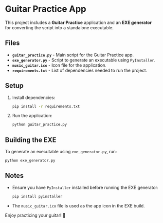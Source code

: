 # Guitar Practice App  

This project includes a **Guitar Practice** application and an **EXE generator** for converting the script into a standalone executable.  

## Files  
- **`guitar_practice.py`** - Main script for the Guitar Practice app.  
- **`exe_generator.py`** - Script to generate an executable using `PyInstaller`.  
- **`music_guitar.ico`** - Icon file for the application.  
- **`requirements.txt`** - List of dependencies needed to run the project.  

## Setup  
1. Install dependencies:  
   ```sh
   pip install -r requirements.txt
   ```  
2. Run the application:  
   ```sh
   python guitar_practice.py
   ```  

## Building the EXE  
To generate an executable using `exe_generator.py`, run:  
```sh
python exe_generator.py
```  

## Notes  
- Ensure you have `PyInstaller` installed before running the EXE generator:  
  ```sh
  pip install pyinstaller
  ```  
- The `music_guitar.ico` file is used as the app icon in the EXE build.  

Enjoy practicing your guitar! 🎸  
